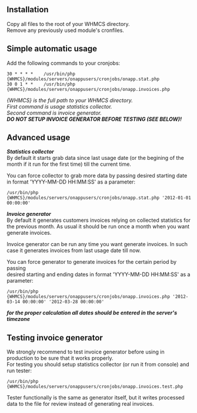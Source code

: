 ## Installation  
Copy all files to the root of your WHMCS directory.  
Remove any previously used module's cronfiles.


## Simple automatic usage
Add the following commands to your cronjobs:  

	30 * * * *    /usr/bin/php {WHMCS}/modules/servers/onappusers/cronjobs/onapp.stat.php
	30 0 1 * *    /usr/bin/php {WHMCS}/modules/servers/onappusers/cronjobs/onapp.invoices.php

*{WHMCS} is the full path to your WHMCS directory.  
First command is usage statistics collector.  
Second command is invoice generator.*  
**_DO NOT SETUP INVOICE GENERATOR BEFORE TESTING (SEE BELOW)!_**


## Advanced usage
**_Statistics collector_**  
By default it starts grab data since last usage date (or the begining of the month if it run for the first time) till the current time.

You can force collector to grab more data by passing desired starting date in format 'YYYY-MM-DD HH:MM:SS' as a parameter:

	/usr/bin/php {WHMCS}/modules/servers/onappusers/cronjobs/onapp.stat.php '2012-01-01 00:00:00'


**_Invoice generator_**  
By default it generates customers invoices relying on collected statistics for the previous month.
As usual it should be run once a month when you want generate invoices.

Invoice generator can be run any time you want generate invoices. In such case it generates invoices from last usage date till now.

You can force generator to generate invoices for the certain period by passing  
desired starting and ending dates in format 'YYYY-MM-DD HH:MM:SS' as a parameter:

	/usr/bin/php {WHMCS}/modules/servers/onappusers/cronjobs/onapp.invoices.php '2012-03-14 00:00:00' '2012-03-28 00:00:00'

**_for the proper calculation all dates should be entered in the server's timezone_**


## Testing invoice generator 
We strongly recommend to test invoice generator before using in production to be sure that it works properly.  
For testing you should setup statistics collector (or run it from console) and run tester:

	/usr/bin/php	{WHMCS}/modules/servers/onappusers/cronjobs/onapp.invoices.test.php
Tester functionally is the same as generator itself, but it writes processed data to the file for review instead of generating real invoices.